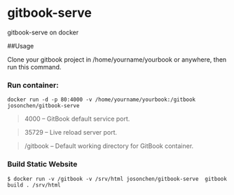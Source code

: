 # gitbook-serve
gitbook-serve on docker

##Usage

Clone your gitbook project in /home/yourname/yourbook or anywhere, then run this command.

### Run container:

    docker run -d -p 80:4000 -v /home/yourname/yourbook:/gitbook josonchen/gitbook-serve


> 4000 – GitBook default service port.

> 35729 – Live reload server port.

> /gitbook – Default working directory for GitBook container.

### Build Static Website

    $ docker run -v /gitbook -v /srv/html josonchen/gitbook-serve  gitbook build . /srv/html
